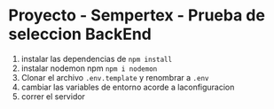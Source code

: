# Proyecto - Sempertex - Prueba de seleccion BackEnd



1. instalar las dependencias de `npm install`
2. instalar nodemon npm `npm i nodemon`
3. Clonar el archivo `.env.template` y renombrar a `.env`
4. cambiar las variables de entorno acorde a laconfiguracion
5. correr el servidor

